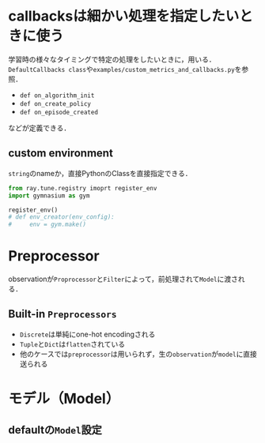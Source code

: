 # callbacksは細かい処理を指定したいときに使う
学習時の様々なタイミングで特定の処理をしたいときに，用いる．
`DefaultCallbacks class`や`examples/custom_metrics_and_callbacks.py`を参照．
- `def on_algorithm_init`
- `def on_create_policy`
- `def on_episode_created`

などが定義できる．

## custom environment
`string`のnameか，直接PythonのClassを直接指定できる．
```python
from ray.tune.registry imoprt register_env
import gymnasium as gym

register_env()
# def env_creator(env_config):
#     env = gym.make()
```

# Preprocessor
observationが`Proprocessor`と`Filter`によって，前処理されて`Model`に渡される．

## Built-in `Preprocessors`
- `Discrete`は単純にone-hot encodingされる
- `Tuple`と`Dict`は`flatten`されている
- 他のケースでは`preprocessor`は用いられず，生の`observation`が`model`に直接送られる
# モデル（Model）
## defaultの`Model`設定


